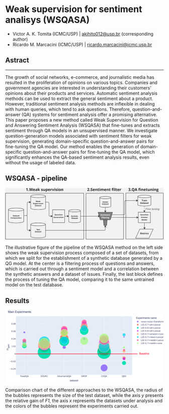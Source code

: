 # Weak supervision for sentiment analisys (WSQASA)

- Victor A. K. Tomita (ICMC/USP) | akihito012@usp.br (corresponding author)
- Ricardo M. Marcacini (ICMC/USP) | ricardo.marcacini@icmc.usp.br

## Astract
---

The growth of social networks, e-commerce, and journalistic media has resulted in the proliferation of opinions on various topics. Companies and government agencies are interested in understanding their customers' opinions about their products and services. Automatic sentiment analysis methods can be used to extract the general sentiment about a product. However, traditional sentiment analysis methods are inflexible in dealing with human queries, which tend to ask questions. Therefore, question-and-answer (QA) systems for sentiment analysis offer a promising alternative. This paper proposes a new method called Weak Supervision for Question and Answering Sentiment Analysis (WSQASA) that fine-tunes and extracts sentiment through QA models in an unsupervised manner. We investigate question-generation models associated with sentiment filters for weak supervision, generating domain-specific question-and-answer pairs for fine-tuning the QA model. Our method enables the generation of domain-specific question-and-answer pairs for fine-tuning the QA model, which significantly enhances the QA-based sentiment analysis results, even without the usage of labeled data.

## WSQASA - pipeline
![Proposal](/images/WSQASA_pipe.png)

<p>The illustrative figure of the pipeline of the WSQASA method on the left side shows the weak supervision process composed of a set of datasets, from which we split for the establishment of a synthetic database generated by a QG model. At the center is a filtering process of questions and answers, which is carried out through a sentiment model and a correlation between the synthetic answers and a dataset of issues. Finally, the last block defines the process of tuning the QA model, comparing it to the same untrained model on the test database.</p>

## Results
![Proposal](/images/f1_comp.png)

<p>Comparison chart of the different approaches to the WSQASA, the radius of the bubbles represents the size of the test dataset, while the axis <i>y</i> presents the relative gain of <i>F1</i>, the axis <i>x</i> represents the datasets under analysis and the colors of the bubbles represent the experiments carried out.</p>